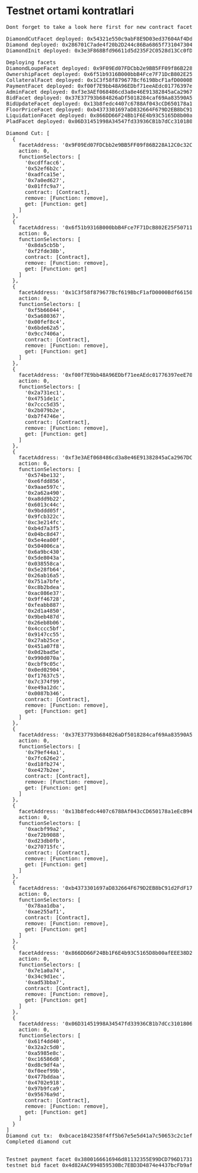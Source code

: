 # Testnet ortami kontratlari
<pre>
Dont forget to take a look here first for new contract facet address

DiamondCutFacet deployed: 0x54321e550c9abF8E9D03ed37604Af4Dd1720b9f0
Diamond deployed: 0x286701C7ade4f20b2D244c86Ba6865f731047304
DiamondInit deployed: 0x3e3F868Bfd96611d5d235F2C0528d13Cc0fD2374

Deploying facets
DiamondLoupeFacet deployed: 0x9F09Ed07FDCbb2e9BB5FF09f86B228A12C0c32C1
OwnershipFacet deployed: 0x6f51b9316B000bbB4Fce7F71DcB802E25F507110
CollateralFacet deployed: 0x1C3f58f879677Bcf619BbcF1afD0000Bdf661509
PaymentFacet deployed: 0xf00f7E9bb48A96EDbf71eeAEdc01776397eeE70f
AdminFacet deployed: 0xf3e3AEf068486cd3a8e46E91382845aCa2967DC9
BidFacet deployed: 0x37E37793b684826aDf5018284caf69Aa83590A58
BidUpdateFacet deployed: 0x13b8fedc4407c6788Af043cCD650178a1eEcB94D
FloorPriceFacet deployed: 0xb4373301697aD832664F679D2EB8bC91d2FdF170
LiquidationFacet deployed: 0x866DD66F24Bb1F6E4b93C5165D8b00afEEE38D20
PladFacet deployed: 0x06D31451998A34547fd33936CB1b7dCc3101806F

Diamond Cut: [
  {
    facetAddress: '0x9F09Ed07FDCbb2e9BB5FF09f86B228A12C0c32C1',
    action: 0,
    functionSelectors: [
      '0xcdffacc6',
      '0x52ef6b2c',
      '0xadfca15e',
      '0x7a0ed627',
      '0x01ffc9a7',
      contract: [Contract],
      remove: [Function: remove],
      get: [Function: get]
    ]
  },
  {
    facetAddress: '0x6f51b9316B000bbB4Fce7F71DcB802E25F507110',
    action: 0,
    functionSelectors: [
      '0x8da5cb5b',
      '0xf2fde38b',
      contract: [Contract],
      remove: [Function: remove],
      get: [Function: get]
    ]
  },
  {
    facetAddress: '0x1C3f58f879677Bcf619BbcF1afD0000Bdf661509',
    action: 0,
    functionSelectors: [
      '0xf5b66044',
      '0x5a680367',
      '0x00fef8c4',
      '0x6bde62a5',
      '0x9cc7406a',
      contract: [Contract],
      remove: [Function: remove],
      get: [Function: get]
    ]
  },
  {
    facetAddress: '0xf00f7E9bb48A96EDbf71eeAEdc01776397eeE70f',
    action: 0,
    functionSelectors: [
      '0x2a731ec1',
      '0x4751de1c',
      '0x7ccc5d35',
      '0x2b079b2e',
      '0xb7f4746e',
      contract: [Contract],
      remove: [Function: remove],
      get: [Function: get]
    ]
  },
  {
    facetAddress: '0xf3e3AEf068486cd3a8e46E91382845aCa2967DC9',
    action: 0,
    functionSelectors: [
      '0x574be132',
      '0xe6fdd856',
      '0x9aae597c',
      '0x2a62a490',
      '0xa8dd9b22',
      '0x6013c44c',
      '0x9bddd05f',
      '0x9fcb322c',
      '0xc3e214fc',
      '0xb4d7a3f5',
      '0x04bc8d47',
      '0x5e4ea00f',
      '0x504006ca',
      '0x6a9bc430',
      '0x5de8043a',
      '0x038558ca',
      '0x5e28fb64',
      '0x26ab16a5',
      '0x751a7bfe',
      '0xc8b2bdea',
      '0xac086e37',
      '0x9ff46728',
      '0xfeabb887',
      '0x2d1a4850',
      '0x9beb487d',
      '0x26eb8b06',
      '0x4cccc5bf',
      '0x9147cc55',
      '0x27ab25ce',
      '0x451a07f8',
      '0x0d2bad5e',
      '0x990d070a',
      '0xcbf9c05c',
      '0x0ed02904',
      '0xf17637c5',
      '0x7c374f99',
      '0xe49a12dc',
      '0x0087b346',
      contract: [Contract],
      remove: [Function: remove],
      get: [Function: get]
    ]
  },
  {
    facetAddress: '0x37E37793b684826aDf5018284caf69Aa83590A58',
    action: 0,
    functionSelectors: [
      '0x79ef44a1',
      '0x7fc626e2',
      '0xd18fb274',
      '0xe427b2ee',
      contract: [Contract],
      remove: [Function: remove],
      get: [Function: get]
    ]
  },
  {
    facetAddress: '0x13b8fedc4407c6788Af043cCD650178a1eEcB94D',
    action: 0,
    functionSelectors: [
      '0xacbf99a2',
      '0xe72b9088',
      '0xd23db0fb',
      '0x270715fc',
      contract: [Contract],
      remove: [Function: remove],
      get: [Function: get]
    ]
  },
  {
    facetAddress: '0xb4373301697aD832664F679D2EB8bC91d2FdF170',
    action: 0,
    functionSelectors: [
      '0x78aa1dba',
      '0xae255af1',
      contract: [Contract],
      remove: [Function: remove],
      get: [Function: get]
    ]
  },
  {
    facetAddress: '0x866DD66F24Bb1F6E4b93C5165D8b00afEEE38D20',
    action: 0,
    functionSelectors: [
      '0x7e1a0a74',
      '0x34c9d1ec',
      '0xad53bba7',
      contract: [Contract],
      remove: [Function: remove],
      get: [Function: get]
    ]
  },
  {
    facetAddress: '0x06D31451998A34547fd33936CB1b7dCc3101806F',
    action: 0,
    functionSelectors: [
      '0x61f4dd40',
      '0x32a2c5d0',
      '0xa5985e8c',
      '0xc16586d8',
      '0xd8c9df4a',
      '0xf0eef99b',
      '0x477bddaa',
      '0x4702e918',
      '0x97b9fca9',
      '0x95676a9d',
      contract: [Contract],
      remove: [Function: remove],
      get: [Function: get]
    ]
  }
]
Diamond cut tx:  0xbcace1842358f4ff5b67e5e5d41a7c50653c2c1ef1c8782d5e903822becfeb9d
Completed diamond cut


Testnet payment facet 0x3800166616946d81132355E99DCD796D17317556
testnet bid facet 0x4d82AAC994859530Bc7EBD3D4874e4437bcFb9af
</pre>